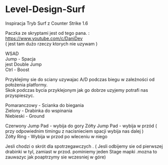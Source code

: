 # Level-Design-Surf

Inspiracja Tryb Surf z Counter Strike 1.6

Paczka ze skryptami jest od tego pana. : https://www.youtube.com/c/DaniDev </br>
( jest tam dużo rzeczy ktorych nie uzywam )  </br>

WSAD </br>
Jump - Spacja  </br>
jest Double Jump  </br>
Ctrl - Boost  </br>

Przyklejimy sie do sciany uzywajac A/D podczas biegu w zależności od położenia platformy. </br>
Skok podczas bycia przyklejonym jak go dobrze uzyjemy potrafi nas przyspieszyc.  </br>


Pomaranczowy - Scianka do biegania  </br>
Zielony - Drabinka do wspinania </br>
Niebieski - Ground </br>

Czerwony Jump Pad - wybija do gory 
Zółty Jump Pad - wybija w przód ( przy odpowiednim timingu z nacisnieciem spacji wybija nas dalej )  </br>
Zółty Ring - Wybija w przod po wleceniu w niego  </br>


Jesli chodzi o skrót dla spotrzegawczych . ( Jesli odbijemy sie od pierwszej drabinki w tyl, zamiast w przod. pominiemy jeden Stage mapki .mozna to zauwazyc jak poaptrzymy sie wczesniej w góre) </br>
